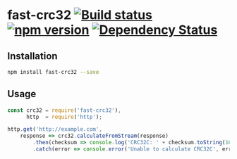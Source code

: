 # fast-crc32 [![Build status](https://travis-ci.org/v12/fast-crc32.svg?branch=master)](https://travis-ci.org/v12/fast-crc32) [![npm version](https://img.shields.io/npm/v/fast-crc32.svg)](https://www.npmjs.com/package/fast-crc32) [![Dependency Status](https://david-dm.org/v12/fast-crc32.svg)](https://david-dm.org/v12/fast-crc32)

## Installation
```sh
npm install fast-crc32 --save
```

## Usage
```javascript
const crc32 = require('fast-crc32'),
      http  = require('http');

http.get('http://example.com',
    response => crc32.calculateFromStream(response)
        .then(checksum => console.log('CRC32C: ' + checksum.toString(16)))
        .catch(error => console.error('Unable to calculate CRC32C', error)));
```
